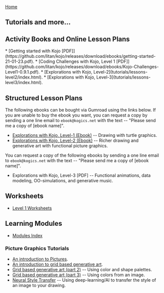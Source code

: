 <div class="nav">
  <a href="index.html">Home</a>
</div>

## Tutorials and more...

## Activity Books and Online Lesson Plans
<a name="lesson-plans">
<a name="books">
* [Getting started with Kojo [PDF]](https://github.com/litan/kojo/releases/download/ebooks/getting-started-21-01-23.pdf).
* [Coding Challenges with Kojo, Level 1 [PDF]](https://github.com/litan/kojo/releases/download/ebooks/Kojo-Challenges-Level1-0.9.1.pdf).
* [Explorations with Kojo, Level-2](tutorials/lessons-level2/index.html).
* [Explorations with Kojo, Level-3](tutorials/lessons-level3/index.html).

## Structured Lesson Plans
<a name="exploration-books">

The following ebooks can be bought via Gumroad using the links below. If you are unable to buy the ebook you want, you can request a copy by sending a one line email to `ebook@kogics.net` with the text -- "Please send me a copy of [ebook name]".

* [Explorations with Kojo, Level-1 (Ebook)](https://pantlalit.gumroad.com/l/kojo-lessons-level1) -- Drawing with turtle graphics.
* [Explorations with Kojo, Level-2 (Ebook)](https://pantlalit.gumroad.com/l/kojo-lessons-level2) -- Richer drawing and 
generative art with functional picture graphics.

You can request a copy of the following ebooks by sending a one line email to `ebook@kogics.net` with the text -- "Please send me a copy of [ebook name]".

* Explorations with Kojo, Level-3 [PDF] -- Functional animations, data modeling, OO-simulations, and generative music.


## Worksheets
* [Level 1 Worksheets](worksheets/level1/index.html)

## Learning Modules
* [Modules Index](/modules/modules-index.html)

### Picture Graphics Tutorials
* [An introduction to Pictures](tutorials/pictures-intro.html).
* [An introduction to grid based generative art](tutorials/generative-art-grid-intro.html).
* [Grid based generative art (part 2)](tutorials/generative-art-grid-part2.html) -- Using color and shape palettes.
* [Grid based generative art (part 3)](tutorials/generative-art-grid-part3.html) -- Using colors from an image.
* [Neural Style Transfer](tutorials/neural-style.html) -- Using deep-learning/AI to transfer the style of an image to your drawing.



<br/>
<br/>
<br/>
<br/>
<br/>
<br/>
<br/>
<br/>
<br/>
<br/>
<br/>
<br/>
<br/>
<br/>
<br/>
<br/>
<br/>
<br/>
<br/>
<br/>
<br/>
<br/>
<br/>
<br/>
<br/>
<br/>
<br/>
<br/>
<br/>
<br/>
<br/>
<br/>
<br/>
<br/>
<br/>
<br/>
<br/>
<br/>
<br/>
<br/>
<br/>
<br/>
